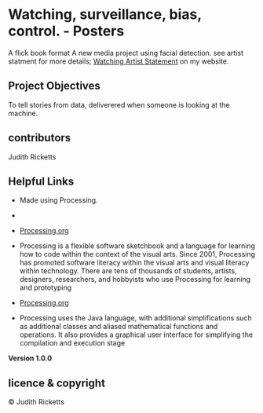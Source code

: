 # Watching, surveillance, bias, control. - Posters 

A flick book format
A new media project using facial detection. see artist statment for more details; 
[Watching Artist Statement](https://lovespictures.com/watching) on my website.

## Project Objectives
To tell stories from data, deliverered when someone is looking at the machine.

## contributors
Judith Ricketts


## Helpful Links

* Made using Processing.
* 
* [Processing.org](https://processing.org/)  
* Processing is a flexible software sketchbook and a language for learning how to code within the context of the visual arts. Since 2001, Processing has promoted software literacy within the visual arts and visual literacy within technology. There are tens of thousands of students, artists, designers, researchers, and hobbyists who use Processing for learning and prototyping

* [Processing.org](https://en.wikipedia.org/wiki/Processing_(programming_language)#:~:text=Processing%20uses%20the%20Java%20language,the%20compilation%20and%20execution%20stage.)   
* Processing uses the Java language, with additional simplifications such as additional classes and aliased mathematical functions and operations. It also provides a graphical user interface for simplifying the compilation and execution stage

**Version 1.0.0**

## licence & copyright

© Judith Ricketts 
